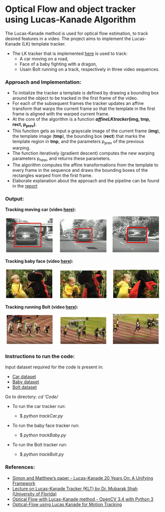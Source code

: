 # Optical Flow and object tracker using Lucas-Kanade Algorithm

The Lucas-Kanade method is used for optical flow estimation, to track desired features in a video.
The project aims to implement the Lucas-Kanade (LK) template tracker.
- The LK tracker that is implemented [here](./Code/lucaskanade.py) is used to track:
    - A car moving on a road,
    - Face of a baby fighting with a dragon,
    - Usain Bolt running on a track, respectively in three video sequences.

### Approach and Implementation:
- To initialize the tracker a template is defined by drawing a bounding box around the object to be tracked in the first frame of the video. 
- For each of the subsequent frames the tracker updates an affine transform that warps the current frame so that the template in the first frame is aligned with the warped
current frame.
- At the core of the algorithm is a function **_affineLKtracker_(img, tmp, rect, p<sub>prev</sub>)**.
- This function gets as input a grayscale image of the current frame (**img**), the template image
(**tmp**), the bounding box (**rect**) that marks the template region in **tmp**, and the parameters p<sub>prev</sub> of the previous warping.
- The function iteratively (gradient descent) computes the new warping parameters p<sub>new</sub>, and returns these
parameters.
- The algorithm computes the affine transformations from the template to every frame in the sequence and draws the bounding boxes of the rectangles warped from the first frame.
- Elaborate explanation about the approach and the pipeline can be found in the [report](Report.pdf)

### Output:

**Tracking moving car (video [here](https://drive.google.com/file/d/1UAPNs9cprUpfJuVWVzzGFTA9Ix17ecIG/view?usp=sharing)):**

![alt text](./output/track_car.PNG?raw=true "Tracking moving car")


**Tracking baby face (video [here](https://drive.google.com/file/d/1sC5zJaDpZaEOKO5GB0fOIiAbLdJbqW6I/view?usp=sharing)):**

![alt text](./output/track_baby.PNG?raw=true "Tracking baby face")


**Tracking running Bolt (video [here](https://drive.google.com/file/d/1RU3QxBeAduXsoll0UXBcejsySumBOgBT/view?usp=sharing)):**

![alt text](./output/track_bolt.PNG?raw=true "Tracking running Bolt")



### Instructions to run the code:

Input dataset required for the code is present in:
- [Car dataset](./Code/Car/img)
- [Baby dataset](./Code/DragonBaby/img)
- [Bolt dataset](./Code/Bolt/img)

Go to directory:  _cd 'Code/_
- To run the car tracker run: 
    - $ _python trackCar.py_ 

- To run the baby face tracker run: 
    - $ _python trackBaby.py_

- To run the Bolt tracker run: 
    - $ _python trackBolt.py_ 



### References:
- [Simon and Matthew’s paper - Lucas-Kanade 20 Years On: A Unifying Framework](https://www.ri.cmu.edu/pub_files/pub3/baker_simon_2002_3/baker_simon_2002_3.pdf)
- [Lecture on Lucas-Kanade Tracker (KLT) by Dr. Mubarak Shah (University of Florida)](https://www.youtube.com/watch?v=tzO245uWQxA)
- [Optical Flow with Lucas-Kanade method - OpenCV 3.4 with Python 3](https://www.youtube.com/watch?v=7soIa95QNDk)
- [Optical-Flow using Lucas Kanade for Motion Tracking](https://www.youtube.com/watch?v=1r8E9uAcn4E)
